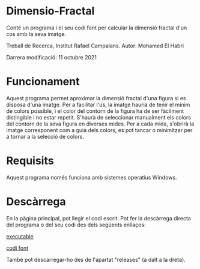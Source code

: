 # Dimensio-Fractal
Conté un programa i el seu codi font per calcular la dimensió fractal d'un cos amb la seva imatge. 

Treball de Recerca, Institut Rafael Campalans. Autor: Mohamed El Habri

Darrera modificació: 11 octubre 2021


# Funcionament
Aquest programa permet aproximar la dimensió fractal d'una figura si es disposa d'una imatge. Per a facilitar l'ús, la imatge hauria de tenir el mínim de colors possible, i el color del contorn de la figura ha de ser fàcilment distingible i no estar repetit. S'haurà de seleccionar manualment els colors del contorn de la seva figura en diverses mides. Per a cada mida, s'obrirà la imatge corresponent com a guia dels colors, es pot tancar o minimitzar per a tornar a la selecció de colors.


# Requisits
Aquest programa només funciona amb sistemes operatius Windows.


# Descàrrega

En la pàgina principal, pot llegir el codi escrit.
Pot fer la descàrrega directa del programa o del seu codi des dels següents enllaços: 

[executable](https://github.com/M-ElH/Dimensio-Fractal/releases/download/v.1/Dimensio.Fractal.exe)

[codi font](https://github.com/M-ElH/Dimensio-Fractal/releases/download/v.1/Codi.Font.zip)


També pot descarregar-ho des de l'apartat "releases" (a dalt a la dreta).
